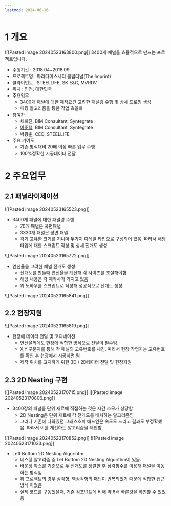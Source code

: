 ```yaml
---
lastmod: 2024-06-16
---
```


# 1 개요
![[Pasted image 20240523163800.png]]
3400개 패널을 효율적으로 만드는 프로젝트입니다. 
- 수행기간 : 2018.04~2018.09
- 프로젝트명 : 파라다이스시티 클럽터널(The Imprint)
- 클라이언트 : STEELLIFE, SK E&C, MVRDV
- 위치 : 인천, 대한민국
- 주요업무
	- 3400개 패널에 대한 제작요건 고려한 패널링 수행 및 상세 드로잉 생성
	- 패킹 알고리즘을 통한 작업 효율화
- 참여자
	- 채희진, BIM Consultant, Syntegrate
	- [이준행](https://www.linkedin.com/in/joonhaeng-lee/), BIM Consultant, Syntegrate
	- 박광춘, CEO, STEELLIFE
- 주요 기여도
	- 기존 방식대비 20배 이상 빠른 업무 수행
	- 100%정확한 시공데이터 전달

# 2 주요업무
## 2.1 패널라이제이션
![[Pasted image 20240523165523.png]]
- 3400개 패널에 대한 패널링 수행
	- 70개 패널은 곡면패널
	- 3330개 패널은 평면 패널
	- 각기 고유한 크기를 지니며 두가지 디테일 타입으로 구성되어 있음. 따라서 해당타입에 대한 스크립트 작성 및 상세 전개도 생성

![[Pasted image 20240523165722.png]]
- 연신율을 고려한 패널 전개도 생성
	- 전개도를 만들때 연신율을 계산해 각 사이즈를 조절해야함
	- 해당 내용은 각 제작사가 가지고 있음
	- 위 노하우를 스크립트로 작성해 성공적으로 전개도 생성


![[Pasted image 20240523165841.png]]

## 2.2 현장지원

![[Pasted image 20240523165819.png]]

- 현장에 데이터 전달 및 코디네이션
	- 연신율외에도 현장에 적합한 방식으로 전달이 필수임. 
	- X,Y 구분자를 통해 각 패널의 고유번호를 새김. 따라서 현장 작업자는 고유번호를 확인 후 현장에서 시공하면 됨
	- 제작 위치를 고지하기 위한 3D / 2D데이터 전달 및 현장지원

## 2.3 2D Nesting 구현
![[Pasted image 20240523170715.png]]
![[Pasted image 20240523170806.png]]
- 3400장의 패널을 단위 재료에 직접하는 것은 시간 소모가 상당함
	- 2D Nesting은 단위 재료에 각 전개도를 배치하는 알고리즘임
	- 그러나 기존에 나와있던 그래스호퍼 애드인은 속도도 느리고 결과도 부정확했음. 따라서 이를 개선하는 알고리즘을 제안함

![[Pasted image 20240523170852.png]]
![[Pasted image 20240523171033.png]]
- Left Bottom 2D Nesting Algorihtm
	- 네스팅 알고리즘 중 Let Bottom 2D Nesting Algorithm이 있음.
	- 바운딩 박스를 기준으로 두 전개도를 정렬한 후 삼각함수를 이용해 패널을 이동하는 방식임
	- 위 프로젝트의 경우 삼각형, 역삼각형의 패턴이 반복되었기 때문에 적합한 접근 방식 이었음
	- 실제 코드를 구동했을때, 기존 컴포넌트에 비해 약 6배 빠른것을 확인할 수 있었음
